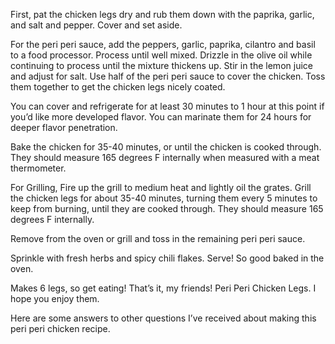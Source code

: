 First, pat the chicken legs dry and rub them down with the paprika, garlic, and salt and pepper. Cover and set aside.

For the peri peri sauce, add the peppers, garlic, paprika, cilantro and basil to a food processor. Process until well mixed.
Drizzle in the olive oil while continuing to process until the mixture thickens up.
Stir in the lemon juice and adjust for salt.
Use half of the peri peri sauce to cover the chicken. Toss them together to get the chicken legs nicely coated.

You can cover and refrigerate for at least 30 minutes to 1 hour at this point if you’d like more developed flavor. You can marinate them for 24 hours for deeper flavor penetration.

Bake the chicken for 35-40 minutes, or until the chicken is cooked through. They should measure 165 degrees F internally when measured with a meat thermometer. 

For Grilling, Fire up the grill to medium heat and lightly oil the grates. Grill the chicken legs for about 35-40 minutes, turning them every 5 minutes to keep from burning, until they are cooked through. They should measure 165 degrees F internally.

Remove from the oven or grill and toss in the remaining peri peri sauce.

Sprinkle with fresh herbs and spicy chili flakes. Serve! So good baked in the oven.

Makes 6 legs, so get eating! That’s it, my friends! Peri Peri Chicken Legs. I hope you enjoy them.

Here are some answers to other questions I’ve received about making this peri peri chicken recipe.